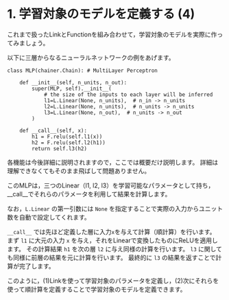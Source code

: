 # 1. 学習対象のモデルを定義する (4)

これまで扱ったLinkとFunctionを組み合わせて，学習対象のモデルを実際に作ってみましょう。

以下に三層からなるニューラルネットワークの例をあげます。

```
class MLP(chainer.Chain): # MultiLayer Perceptron

    def __init__(self, n_units, n_out):
        super(MLP, self).__init__(
            # the size of the inputs to each layer will be inferred
            l1=L.Linear(None, n_units),  # n_in -> n_units
            l2=L.Linear(None, n_units),  # n_units -> n_units
            l3=L.Linear(None, n_out),  # n_units -> n_out
        )

    def __call__(self, x):
        h1 = F.relu(self.l1(x))
        h2 = F.relu(self.l2(h1))
        return self.l3(h2)
```

各機能は今後詳細に説明されますので，ここでは概要だけ説明します。
詳細は理解できなくてもそのまま飛ばして問題ありません。

このMLPは，三つのLinear（l1, l2, l3）を学習可能なパラメータとして持ち，__call__でそれらのパラメータを利用して結果を計算します。

なお，`L.Linear` の第一引数には `None` を指定することで実際の入力からユニット数を自動で設定してくれます。

`__call__` では先ほど定義した層に入力`x`を与えて計算（順計算）を行います。
まず `l1` に大元の入力 `x` を与え，それをLinearで変換したものにReLUを適用します。
その計算結果 `h1` を次の層 `l2` に与え同様の計算を行います。
`l3` に関しても同様に前層の結果を元に計算を行います。
最終的に `l3` の結果を返すことで計算が完了します。

このように，(1)Linkを使って学習対象のパラメータを定義し，(2)次にそれらを使って順計算を定義することで学習対象のモデルを定義できます。

